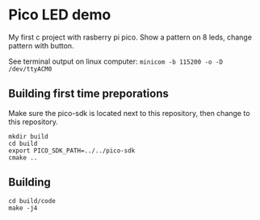 # Pico LED demo

My first c project with rasberry pi pico. Show a pattern on 8 leds, change pattern with button. 

See terminal output on linux computer: `minicom -b 115200 -o -D /dev/ttyACM0`

## Building first time preporations
Make sure the pico-sdk is located next to this repository, then change to this
repository.
```
mkdir build
cd build
export PICO_SDK_PATH=../../pico-sdk
cmake ..
```
## Building
```
cd build/code
make -j4
```
